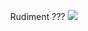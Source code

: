 <p align="center">
  <span>Rudiment ??? </span>
  <img src="https://media1.giphy.com/media/C7RCCFdaixA3u/giphy.gif" />
</p>
